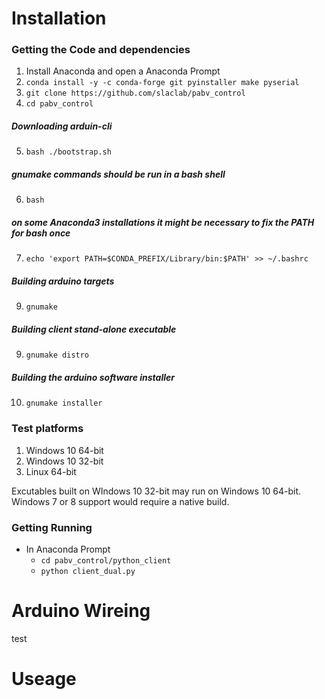 # Installation
### Getting the Code and dependencies
1. Install Anaconda and open a Anaconda Prompt
2.   `conda install -y -c conda-forge git pyinstaller make pyserial`
3. `git clone https://github.com/slaclab/pabv_control`
4. `cd pabv_control`
##### Downloading arduin-cli
5. `bash ./bootstrap.sh`
##### gnumake commands should be run in a bash shell
6.  `bash`
##### on some Anaconda3 installations it might be necessary to fix the PATH for bash once
7.   `echo 'export PATH=$CONDA_PREFIX/Library/bin:$PATH' >> ~/.bashrc`
##### Building arduino targets
9. `gnumake`
##### Building client stand-alone executable
9.  `gnumake distro`
##### Building the arduino software installer
10.  `gnumake installer`

### Test platforms
1. Windows 10 64-bit
2. Windows 10 32-bit
3. Linux 64-bit

Excutables built on WIndows 10 32-bit may run on Windows 10 64-bit. Windows 7 or 8 support would require a native build.

### Getting Running
- In Anaconda Prompt  
  - `cd pabv_control/python_client`  
  - `python client_dual.py`  

# Arduino Wireing
test

# Useage
